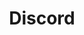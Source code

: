 ---
title: "Discord"
redirect: https://discord.gg/AD2a24y
layout: redirect
permalink: /discord/
sitemap: false
---